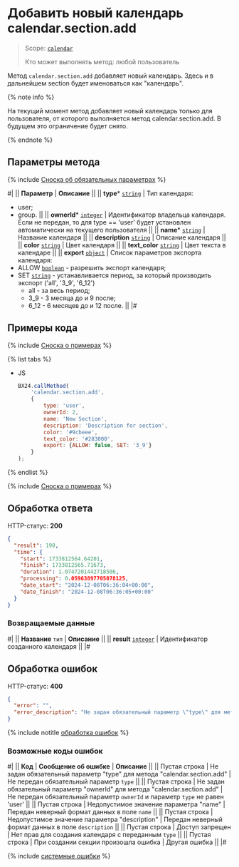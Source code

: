 # Добавить новый календарь calendar.section.add

> Scope: [`calendar`](../scopes/permissions.md)
>
> Кто может выполнять метод: любой пользователь

Метод `calendar.section.add` добавляет новый календарь. Здесь и в дальнейшем section будет именоваться как "календарь".

{% note info %}

На текущий момент метод добавляет новый календарь только для пользователя, от которого выполняется метод calendar.section.add. В будущем это ограничение будет снято.

{% endnote %}

## Параметры метода

{% include [Сноска об обязательных параметрах](../../_includes/required.md) %}

#|
|| **Параметр** | **Описание** ||
|| **type***
[`string`](../data-types.md) | Тип календаря: 
- user; 
- group. ||
|| **ownerId***
[`integer`](../data-types.md) | Идентификатор владельца календаря. Если не передан, то для type == 'user' будет установлен автоматически на текущего пользователя ||
|| **name***
[`string`](../data-types.md) | Название календаря ||
|| **description**
[`string`](../data-types.md) | Описание календаря ||
|| **color**
[`string`](../data-types.md) | Цвет календаря ||
|| **text_color**
[`string`](../data-types.md) | Цвет текста в календаре ||
|| **export**
[`object`](../data-types.md) | Список параметров экспорта календаря: 
- ALLOW [`boolean`](../data-types.md) - разрешить экспорт календаря; 
- SET [`string`](../data-types.md) - устанавливается период, за который производить экспорт ('all', '3_9', '6_12')
  - all - за весь период;
  - 3_9 - 3 месяца до и 9 после;
  - 6_12 - 6 месяцев до и 12 после.
||
|#

## Примеры кода

{% include [Сноска о примерах](../../_includes/examples.md) %}

{% list tabs %}

- JS

    ```js
    BX24.callMethod(
        'calendar.section.add',
        {
            type: 'user',
            ownerId: 2,
            name: 'New Section',
            description: 'Description for section',
            color: '#9cbeee',
            text_color: '#283000',
            export: {ALLOW: false, SET: '3_9'}
        }
    );
    ```

{% endlist %}

{% include [Сноска о примерах](../../_includes/examples.md) %}

## Обработка ответа

HTTP-статус: **200**

```json
{
  "result": 190,
  "time": {
    "start": 1733812564.64201,
    "finish": 1733812565.71673,
    "duration": 1.0747201442718506,
    "processing": 0.05963897705078125,
    "date_start": "2024-12-08T06:36:04+00:00",
    "date_finish": "2024-12-08T06:36:05+00:00"
  }
}
```

### Возвращаемые данные

#|
|| **Название**
`тип` | **Описание** ||
|| **result**
[`integer`](../data-types.md) | Идентификатор созданного календаря ||
|#

## Обработка ошибок

HTTP-статус: **400**

```json
{
  "error": "",
  "error_description": "Не задан обязательный параметр \"type\" для метода \"calendar.section.add\""
}
```

{% include notitle [обработка ошибок](../../_includes/error-info.md) %}

### Возможные коды ошибок

#|
|| **Код** | **Сообщение об ошибке** | **Описание** ||
|| Пустая строка | Не задан обязательный параметр "type" для метода "calendar.section.add" | Не передан обязательный параметр `type` ||
|| Пустая строка | Не задан обязательный параметр "ownerId" для метода "calendar.section.add" | Не передан обязательный параметр `ownerId` и параметр `type` не равен 'user' ||
|| Пустая строка | Недопустимое значение параметра "name" | Передан неверный формат данных в поле `name` ||
|| Пустая строка | Недопустимое значение параметра "description" | Передан неверный формат данных в поле `description` ||
|| Пустая строка | Доступ запрещен | Нет прав для создания календаря с переданным `type` ||
|| Пустая строка | При создании секции произошла ошибка | Другая ошибка ||
|#

{% include [системные ошибки](../../_includes/system-errors.md) %}